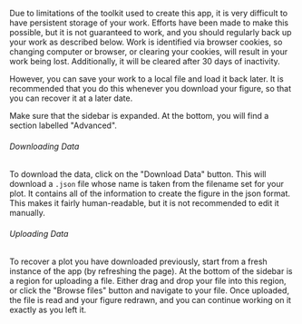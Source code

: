 Due to limitations of the toolkit used to create this app, it is very difficult to have persistent storage of your work. Efforts have been made to make this possible, but it is not guaranteed to work, and you should regularly back up your work as described below. Work is identified via browser cookies, so changing computer or browser, or clearing your cookies, will result in your work being lost. Additionally, it will be cleared after 30 days of inactivity.

However, you can save your work to a local file and load it back later. It is recommended that you do this whenever you download your figure, so that you can recover it at a later date.

Make sure that the sidebar is expanded. At the bottom, you will find a section labelled "Advanced". 

###### Downloading Data

To download the data, click on the "Download Data" button. This will download a `.json` file whose name is taken from the filename set for your plot. It contains all of the information to create the figure in the json format. This makes it fairly human-readable, but it is not recommended to edit it manually.

###### Uploading Data

To recover a plot you have downloaded previously, start from a fresh instance of the app (by refreshing the page). At the bottom of the sidebar is a region for uploading a file. Either drag and drop your file into this region, or click the "Browse files" button and navigate to your file. Once uploaded, the file is read and your figure redrawn, and you can continue working on it exactly as you left it.